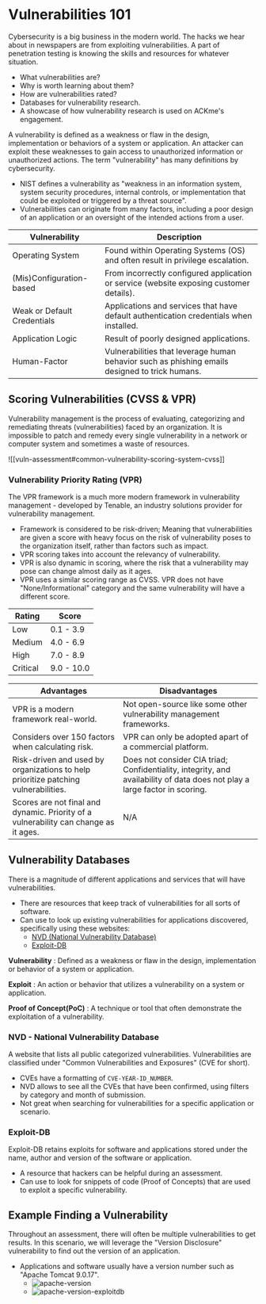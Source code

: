 # Vulnerabilities 101

Cybersecurity is a big business in the modern world. The hacks we hear about in newspapers are from exploiting vulnerabilities. A part of penetration testing is knowing the skills and resources for whatever situation.

* What vulnerabilities are?
* Why is worth learning about them?
* How are vulnerabilities rated?
* Databases for vulnerability research.
* A showcase of how vulnerability research is used on ACKme's engagement.

A vulnerability is defined as a weakness or flaw in the design, implementation or behaviors of a system or application. An attacker can exploit these weaknesses to gain access to unauthorized information or unauthorized actions. The term "vulnerability" has many definitions by cybersecurity.

* NIST defines a vulnerability as "weakness in an information system, system security procedures, internal controls, or implementation that could be exploited or triggered by a threat source".
* Vulnerabilities can originate from many factors, including a poor design of an application or an oversight of the intended actions from a user.

| Vulnerability               | Description                                                                                    |
| --------------------------- | ---------------------------------------------------------------------------------------------- |
| Operating System            | Found within Operating Systems (OS) and often result in privilege escalation.                  |
| (Mis)Configuration-based    | From incorrectly configured application or service (website exposing customer details).        |
| Weak or Default Credentials | Applications and services that have default authentication credentials when installed.         |
| Application Logic           | Result of poorly designed applications.                                                        |
| Human-Factor                | Vulnerabilities that leverage human behavior such as phishing emails designed to trick humans. |

## Scoring Vulnerabilities (CVSS & VPR)

Vulnerability management is the process of evaluating, categorizing and remediating threats (vulnerabilities) faced by an organization. It is impossible to patch and remedy every single vulnerability in a network or computer system and sometimes a waste of resources.

!\[\[vuln-assessment#common-vulnerability-scoring-system-cvss]]

### Vulnerability Priority Rating (VPR)

The VPR framework is a much more modern framework in vulnerability management - developed by Tenable, an industry solutions provider for vulnerability management.

* Framework is considered to be risk-driven; Meaning that vulnerabilities are given a score with heavy focus on the risk of vulnerability poses to the organization itself, rather than factors such as impact.
* VPR scoring takes into account the relevancy of vulnerability.
* VPR is also dynamic in scoring, where the risk that a vulnerability may pose can change almost daily as it ages.
* VPR uses a similar scoring range as CVSS. VPR does not have "None/Informational" category and the same vulnerability will have a different score.

| Rating   | Score      |
| -------- | ---------- |
| Low      | 0.1 - 3.9  |
| Medium   | 4.0 - 6.9  |
| High     | 7.0 - 8.9  |
| Critical | 9.0 - 10.0 |

| Advantages                                                                           | Disadvantages                                                                                                              |
| ------------------------------------------------------------------------------------ | -------------------------------------------------------------------------------------------------------------------------- |
| VPR is a modern framework real-world.                                                | Not open-source like some other vulnerability management frameworks.                                                       |
| Considers over 150 factors when calculating risk.                                    | VPR can only be adopted apart of a commercial platform.                                                                    |
| Risk-driven and used by organizations to help prioritize patching vulnerabilities.   | Does not consider CIA triad; Confidentiality, integrity, and availability of data does not play a large factor in scoring. |
| Scores are not final and dynamic. Priority of a vulnerability can change as it ages. | N/A                                                                                                                        |

## Vulnerability Databases

There is a magnitude of different applications and services that will have vulnerabilities.

* There are resources that keep track of vulnerabilities for all sorts of software.
* Can use to look up existing vulnerabilities for applications discovered, specifically using these websites:
  * [NVD (National Vulnerability Database)](https://nvd.nist.gov/vuln/full-listing)
  * [Exploit-DB](https://www.exploit-db.com/)

**Vulnerability** : Defined as a weakness or flaw in the design, implementation or behavior of a system or application.

**Exploit** : An action or behavior that utilizes a vulnerability on a system or application.

**Proof of Concept(PoC)** : A technique or tool that often demonstrate the exploitation of a vulnerability.

### NVD - National Vulnerability Database

A website that lists all public categorized vulnerabilities. Vulnerabilities are classified under "Common Vulnerabilities and Exposures" (CVE for short).

* CVEs have a formatting of `CVE-YEAR-ID_NUMBER`.
* NVD allows to see all the CVEs that have been confirmed, using filters by category and month of submission.
* Not great when searching for vulnerabilities for a specific application or scenario.

### Exploit-DB

Exploit-DB retains exploits for software and applications stored under the name, author and version of the software or application.

* A resource that hackers can be helpful during an assessment.
* Can use to look for snippets of code (Proof of Concepts) that are used to exploit a specific vulnerability.

## Example Finding a Vulnerability

Throughout an assessment, there will often be multiple vulnerabilities to get results. In this scenario, we will leverage the "Version Disclosure" vulnerability to find out the version of an application.

* Applications and software usually have a version number such as "Apache Tomcat 9.0.17".
  * ![apache-version](https://assets.tryhackme.com/additional/vulnerability-module/vulnerabilities101/tomcat1.png)
  * ![apache-version-exploitdb](https://assets.tryhackme.com/additional/vulnerability-module/vulnerabilities101/tomcat2.png)
